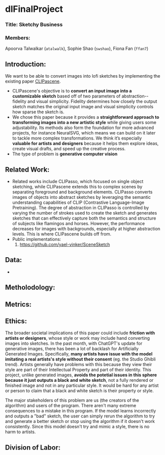# dlFinalProject

### Title: Sketchy Business

### Members: 
Apoorva Talwalkar (`atalwalk`), Sophie Shao (`swshao`), Fiona Fan (`ffan7`)

## Introduction:

We want to be able to convert images into lofi sketches by implementing the existing paper [CLIPascene](https://arxiv.org/pdf/2211.17256).

* CLIPascene's objective is to **convert an input image into a customizable sketch** based off of two parameters of abstraction-- fidelity and visual simplicity. Fidelity determines how closely the output sketch matches the original input image and visual simplicity controls how sparse the sketch is.
* We chose this paper because it provides a **straightforward approach to transforming images into a new artistic style** while giving users some adjustability. Its methods also form the foundation for more advanced projects, for instance NeuralSVG, which means we can build on it later to tackle more complex transformations. We think it’s especially **valuable for artists and designers** because it helps them explore ideas, create visual drafts, and speed up the creative process.
* The type of problem is **generative computer vision**

## Related Work:

* Related works include CLIPasso, which focused on single object sketching, while CLIPascene extends this to complex scenes by separating foreground and background elements. CLIPasso converts images of objects into abstract sketches by leveraging the semantic understanding capabilities of CLIP (Contrastive Language-Image Pretraining). The degree of abstraction in CLIPasso is controlled by varying the number of strokes used to create the sketch and generates sketches that can effectively capture both the semantics and structure of subjects like flamingos and horses. However, the performance decreases for images with backgrounds, especially at higher abstraction levels. This is where CLIPascene builds off from.
* Public implementations:
  1. https://github.com/yael-vinker/SceneSketch

## Data:

* 

## Metholodology:

## Metrics:

## Ethics:
The broader societal implications of this paper could include **friction with artists or designers**, whose style or work may include hand converting images into sketches. In the past month, with ChatGPT's update for generative images, there has been a lot of backlash for Artificially Generated Images. Specifically, **many artists have issue with the model imitating a real artists's style without their consent** (eg. the Studio Ghibli trend). Artists generally have problems with this because they view their style are part of their Intellectual Property and part of their identity. This project, unlike generated images, **avoids the potetial issues in this sphere because it just outputs a black and white sketch**, not a fully rendered or finished image and not in any particular style. It would be hard for any artist or person to claim that a black and white sketch is their property or style.

The major stakeholders of this problem are us (the creators of the algorithm) and users of the program. There aren't many extreme consequences to a mistake in this program. If the model learns incorrectly and outputs a "bad" sketch, the user can simply rerun the algorithm to try and generate a better sketch or stop using the algorithm if it doesn't work consistently. Since this model doesn't try and mimic a style, there is no harm to artists.

## Division of Labor:
